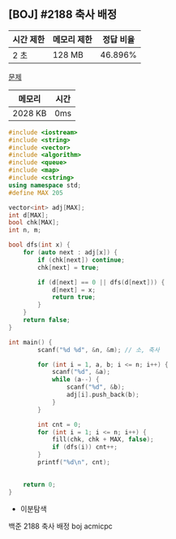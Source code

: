 ## [BOJ] #2188 축사 배정

| 시간 제한 | 메모리 제한 | 정답 비율 |
| --------- | ----------- | --------- |
| 2 초      | 128 MB      | 46.896%   |

[문제](https://www.acmicpc.net/problem/2188)



| 메모리  | 시간 |
| ------- | ---- |
| 2028 KB | 0ms  |

```c++
#include <iostream>
#include <string>
#include <vector>
#include <algorithm>
#include <queue>
#include <map>
#include <cstring>
using namespace std;
#define MAX 205

vector<int> adj[MAX];
int d[MAX];
bool chk[MAX];
int n, m;

bool dfs(int x) {
	for (auto next : adj[x]) {
		if (chk[next]) continue;
		chk[next] = true;

		if (d[next] == 0 || dfs(d[next])) {
			d[next] = x;
			return true;
		}
	}
	return false;
}

int main() {
		scanf("%d %d", &n, &m); // 소, 축사

		for (int i = 1, a, b; i <= n; i++) {
			scanf("%d", &a);
			while (a--) {
				scanf("%d", &b);
				adj[i].push_back(b);
			}
		}

		int cnt = 0;
		for (int i = 1; i <= n; i++) {
			fill(chk, chk + MAX, false);
			if (dfs(i)) cnt++;
		}
		printf("%d\n", cnt);
	

	return 0;
}
```

- 이분탐색



백준 2188 축사 배정 boj acmicpc

